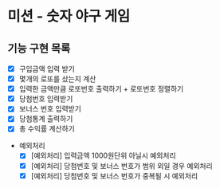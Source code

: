 # 미션 - 숫자 야구 게임

## 기능 구현 목록
- [X] 구입금액 입력 받기
- [X] 몇개의 로또를 샀는지 계산
- [X] 입력한 금액만큼 로또번호 출력하기 + 로또번호 정렬하기
- [X] 당첨번호 입력받기
- [X] 보너스 번호 입력받기
- [X] 당첨통계 출력하기
- [X] 총 수익률 계산하기

- 예외처리
   -[X] [예외처리] 입력금액 1000원단위 아닐시 예외처리
   -[X] [예외처리] 당첨번호 및 보너스 번호가 범위 외일 경우 예외처리
   -[X] [예외처리] 당첨번호 및 보너스 번호가 중복될 시 예외처리